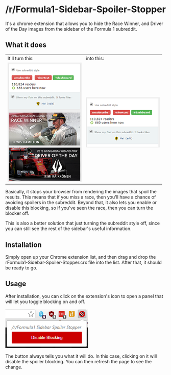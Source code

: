 # /r/Formula1-Sidebar-Spoiler-Stopper
It's a chrome extension that allows you to hide the Race Winner, and Driver of the Day images from the sidebar of the Formula 1 subreddit.

## What it does
<table border="0">
  <tr>
    <td>It'll turn this:</td>
    <td>into this:</td>
  </tr>
  <tr>
    <td><img src="https://raw.githubusercontent.com/naschorr/rFormula1-Sidebar-Spoiler-Stopper/master/resources/blocking_disabled_example.png" style="height:50%;"></td>
    <td><img src="https://raw.githubusercontent.com/naschorr/rFormula1-Sidebar-Spoiler-Stopper/master/resources/blocking_enabled_example.png" style="height:50%;"></td>
  </tr>
</table>

Basically, it stops your browser from rendering the images that spoil the results. This means that if you miss a race, then you'll have a chance of avoiding spoilers in the subreddit. Beyond that, it also lets you enable or disable this blocking, so if you've seen the race, then you can turn the blocker off.

This is also a better solution that just turning the subreddit style off, since you can still see the rest of the sidebar's useful information.

## Installation
Simply open up your Chrome extension list, and then drag and drop the rFormula1-Sidebar-Spoiler-Stopper.crx file into the list. After that, it should be ready to go.

## Usage
After installation, you can click on the extension's icon to open a panel that will let you toggle blocking on and off.

![example of the interface][example popup]

The button always tells you what it will do. In this case, clicking on it will disable the spoiler blocking.  You can then refresh the page to see the change.

[blocking disabled]: https://raw.githubusercontent.com/naschorr/rFormula1-Sidebar-Spoiler-Stopper/master/resources/blocking_disabled_example.png
[blocking enabled]: https://raw.githubusercontent.com/naschorr/rFormula1-Sidebar-Spoiler-Stopper/master/resources/blocking_enabled_example.png
[example popup]: https://raw.githubusercontent.com/naschorr/rFormula1-Sidebar-Spoiler-Stopper/master/resources/blocking_enabled_popup.png

